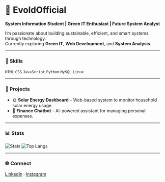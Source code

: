 # 🌿 EvoldOfficial  

**System Information Student | Green IT Enthusiast | Future System Analyst**  

I’m passionate about building sustainable, efficient, and smart systems through technology.  
Currently exploring **Green IT**, **Web Development**, and **System Analysis**.  

---

### 🧠 Skills
`HTML` `CSS` `JavaScript` `Python` `MySQL` `Linux`  

---

### 🚀 Projects
- 🌞 **Solar Energy Dashboard** – Web-based system to monitor household solar energy usage.  
- 💬 **Finance Chatbot** – AI-powered assistant for managing personal expenses.  

---

### 📊 Stats
![Stats](https://github-readme-stats.vercel.app/api?username=EvoldOfficial&show_icons=true&theme=transparent&hide_border=true)
![Top Langs](https://github-readme-stats.vercel.app/api/top-langs/?username=EvoldOfficial&layout=compact&theme=transparent&hide_border=true)

---

### 🌐 Connect
[LinkedIn](https://linkedin.com/in/EvoldOfficial) · [Instagram](https://instagram.com/EvoldOfficial)
